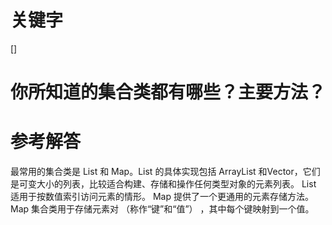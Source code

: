 # 关键字

\[\]

# 你所知道的集合类都有哪些？主要方法？

# 参考解答

最常用的集合类是 List 和 Map。List 的具体实现包括 ArrayList 和Vector，它们是可变大小的列表，比较适合构建、存储和操作任何类型对象的元素列表。 List 适用于按数值索引访问元素的情形。 Map 提供了一个更通用的元素存储方法。Map 集合类用于存储元素对 （称作“键”和“值”） ，其中每个键映射到一个值。

